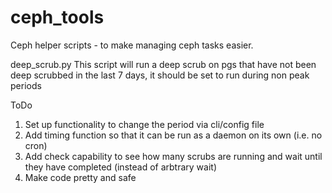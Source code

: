 # ceph_tools
Ceph helper scripts - to make managing ceph tasks easier.

deep_scrub.py 
This script will run a deep scrub on pgs that have not been deep scrubbed in the last 7 days, it should be set to run during non peak periods

  ToDo
  1. Set up functionality to change the period via cli/config file
  2. Add timing function so that it can be run as a daemon on its own (i.e. no cron)
  3. Add check capability to see how many scrubs are running and wait until they have completed (instead of arbtrary wait)
  4. Make code pretty and safe
